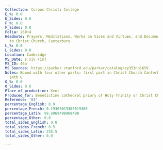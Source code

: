```yaml
---
Collection: Corpus Christi College
E_%: 0.0
E_Sides: 0.0
F_%: 0.0
F_Sides: 0.0
Folia: 260+4
Headnote: Prayers, Meditations, Works on Vices and Virtues, and Documents Pertaining
  to Christ Church, Canterbury
L_%: 0.0
L_Sides: 0.0
Location: Cambridge
MS_Date: s.xiv (in)
MS_ID: 46a
MS_Sources: https://parker.stanford.edu/parker/catalog/zy353np1659
Notes: Bound with four other parts; first part in Christ Church Canterbury in early
  14th C
O_%: 0.0
O_Sides: 0.0
Place_of_production: Kent
Produced_for: Benedictine cathedral priory of Holy Trinity or Christ Church.
Reference: '63'
percentage_English: 0.0
percentage_French: 0.19305019305019305
percentage_Latin: 99.8069498069498
percentage_Other: 0.0
total_sides_English: 0.0
total_sides_French: 0.5
total_sides_Latin: 258.5
total_sides_Other: 0.0

---
```

